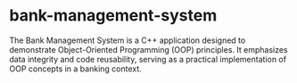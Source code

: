# bank-management-system
The Bank Management System is a C++ application designed to demonstrate Object-Oriented Programming (OOP) principles. It emphasizes data integrity and code reusability, serving as a practical implementation of OOP concepts in a banking context.
